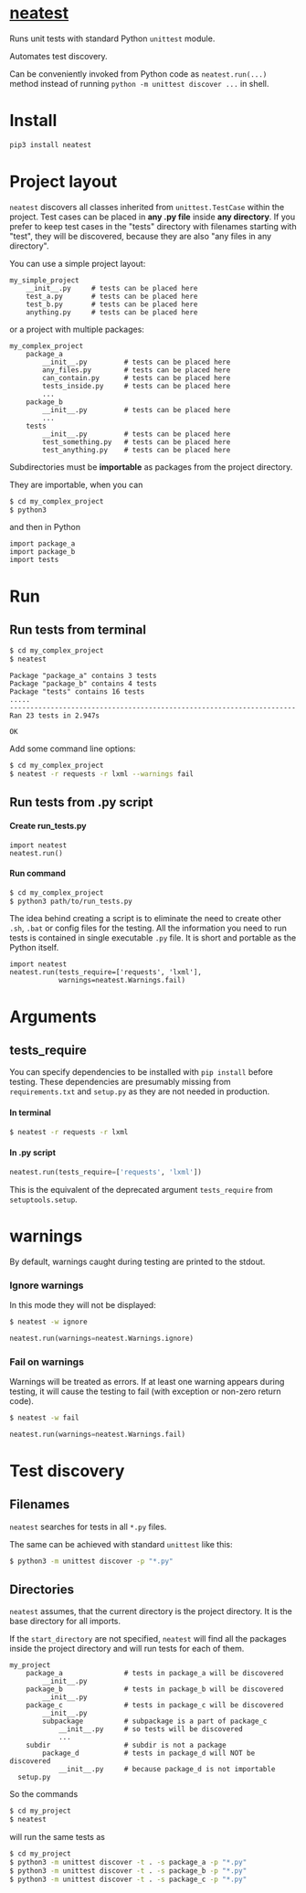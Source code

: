 # [neatest](https://github.com/rtmigo/neatest_py)

Runs unit tests with standard Python `unittest` module.

Automates test discovery.

Can be conveniently invoked from Python code as `neatest.run(...)` method
instead of running `python -m unittest discover ...` in shell.

# Install

``` bash
pip3 install neatest
```

# Project layout

`neatest` discovers all classes inherited from `unittest.TestCase` within the
project. Test cases can be placed in **any .py file** inside **any directory**.
If you prefer to keep test cases in the "tests" directory with filenames
starting with "test", they will be discovered, because they are also "any
files in any directory".

You can use a simple project layout:

```
my_simple_project
    __init__.py     # tests can be placed here
    test_a.py       # tests can be placed here
    test_b.py       # tests can be placed here
    anything.py     # tests can be placed here
```

or a project with multiple packages:

```
my_complex_project
    package_a
        __init__.py         # tests can be placed here
        any_files.py        # tests can be placed here
        can_contain.py      # tests can be placed here
        tests_inside.py     # tests can be placed here
        ...
    package_b
        __init__.py         # tests can be placed here
        ...
    tests  
        __init__.py         # tests can be placed here
        test_something.py   # tests can be placed here
        test_anything.py    # tests can be placed here        
```

Subdirectories must be **importable** as packages from the project directory.

They are importable, when you can

``` bash
$ cd my_complex_project
$ python3 
```

and then in Python

``` python3
import package_a
import package_b
import tests 
```

# Run

## Run tests from terminal

``` bash
$ cd my_complex_project
$ neatest
```

```
Package "package_a" contains 3 tests
Package "package_b" contains 4 tests
Package "tests" contains 16 tests
.....
----------------------------------------------------------------------
Ran 23 tests in 2.947s

OK
```

Add some command line options:

``` bash
$ cd my_complex_project
$ neatest -r requests -r lxml --warnings fail
```

## Run tests from .py script

#### Create run_tests.py

``` python3
import neatest
neatest.run()
```

#### Run command

``` bash
$ cd my_complex_project
$ python3 path/to/run_tests.py
```

The idea behind creating a script is to eliminate the need to create other
`.sh`, `.bat` or config files for the testing. All the information you need to
run tests is contained in single executable `.py` file. It is short and portable
as the Python itself.

``` python3
import neatest
neatest.run(tests_require=['requests', 'lxml'],
            warnings=neatest.Warnings.fail)
```

# Arguments

## tests_require

You can specify dependencies to be installed with `pip install` before testing.
These dependencies are presumably missing from `requirements.txt` and `setup.py`
as they are not needed in production.

#### In terminal
``` bash
$ neatest -r requests -r lxml
```
#### In .py script
``` python
neatest.run(tests_require=['requests', 'lxml'])
```

This is the equivalent of the deprecated argument `tests_require`
from `setuptools.setup`.

# warnings

By default, warnings caught during testing are printed to the stdout.

### Ignore warnings

In this mode they will not be displayed:

``` bash
$ neatest -w ignore
```

``` python
neatest.run(warnings=neatest.Warnings.ignore)
```

### Fail on warnings

Warnings will be treated as errors. If at least one warning appears during testing,
it will cause the testing to fail (with exception or non-zero return code).

``` bash
$ neatest -w fail
```

``` python
neatest.run(warnings=neatest.Warnings.fail)
```

# Test discovery

## Filenames

`neatest` searches for tests in all `*.py` files.

The same can be achieved with standard `unittest` like this:

``` bash
$ python3 -m unittest discover -p "*.py"
```

## Directories

`neatest` assumes, that the current directory is the project directory. It is
the base directory for all imports.

If the `start_directory` are not specified, `neatest` will find all the packages
inside the project directory and will run tests for each of them.

```
my_project
    package_a               # tests in package_a will be discovered
        __init__.py
    package_b               # tests in package_b will be discovered
        __init__.py
    package_c               # tests in package_c will be discovered
        __init__.py
        subpackage          # subpackage is a part of package_c 
            __init__.py     # so tests will be discovered
            ...
    subdir                  # subdir is not a package
        package_d           # tests in package_d will NOT be discovered  
            __init__.py     # because package_d is not importable    
  setup.py
```

So the commands

``` bash
$ cd my_project
$ neatest
```

will run the same tests as

``` bash
$ cd my_project
$ python3 -m unittest discover -t . -s package_a -p "*.py"
$ python3 -m unittest discover -t . -s package_b -p "*.py"
$ python3 -m unittest discover -t . -s package_c -p "*.py"
```



